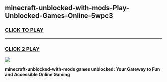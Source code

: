
## minecraft-unblocked-with-mods-Play-Unblocked-Games-Online-5wpc3
<h3>
<a href="https://premium76.site?title=minecraft-unblocked-with-mods&ref=25A">CLICK TO PLAY</a></h3>
<hr>

<h3>
<a href="https://premium76.site?title=minecraft-unblocked-with-mods&ref=25A">CLICK 2 PLAY</a>
  
</h3>

<a href="https://premium76.site?title=minecraft-unblocked-with-mods&ref=25A"><img src="https://clearcache.store/games.png"></a>


**minecraft-unblocked-with-mods games unblocked: Your Gateway to Fun and Accessible Online Gaming**
